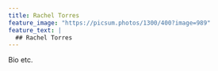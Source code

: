 ```yaml
---
title: Rachel Torres
feature_image: "https://picsum.photos/1300/400?image=989"
feature_text: |
  ## Rachel Torres
---
```


Bio etc.
